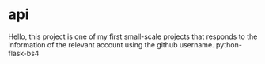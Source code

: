# api
Hello, this project is one of my first small-scale projects that responds to the information of the relevant account using the github username.
python-flask-bs4
